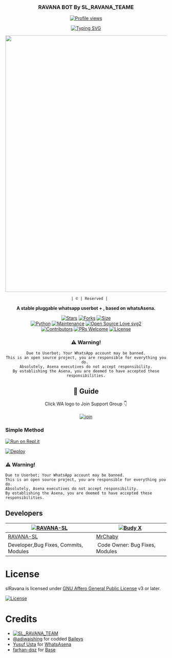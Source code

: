    <div align="center">
   
   ### RAVANA BOT By SL_RAVANA_TEAME            
   [![Profile views](https://komarev.com/ghpvc/?username=RAVANA-SL&label=Profile%20Views&color=red)](https://github.com/RAVANA-SL/slRavana)
   
 [![Typing SVG](https://bit.ly/2VPUdnC)](https://git.io/typing-svg)
  
  </div>




<div align="center">
  <img border-radius: 15px src="https://telegra.ph/file/cbaa6eaaa22a533b54194.jpg" width="999" height="799"/>
 

  
       | © | Reserved |
    
   <b>A stable pluggable whatsapp userbot + </nodejs>, based on whatsAsena.</b>   

[![Stars](https://img.shields.io/github/stars/RAVANA-SL/slRavana?style=flat-square&color=yellow)](https://github.com/RAVANA-SL/slRavana/stargazers)
[![Forks](https://img.shields.io/github/forks/RAVANA-SL/slRavana?style=flat-square&color=orange)](https://github.com/RAVANA-SL/slRavana/fork)
[![Size](https://img.shields.io/github/repo-size/RAVANA-SL/slRavana?style=flat-square&color=green)](https://github.com/RAVANA-SL/slRavana/)   
[![Python](https://img.shields.io/badge/node-js-green)](https://nodejs.org/)
[![Maintenance](https://img.shields.io/badge/Maintained%3F-yes-green.svg)](https://github.com/RAVANA-SL/slRavana/graphs/commit-activity)
[![Open Source Love svg2](https://badges.frapsoft.com/os/v2/open-source.svg?v=103)](https://github.com/RAVANA-SL/slRavana)   
[![Contributors](https://img.shields.io/github/contributors/RAVANA-SL/slRavana?style=flat-square&color=green)](https://github.com/RAVANA-SL/slRavana/graphs/contributors)
[![PRs Welcome](https://img.shields.io/badge/PRs-welcome-brightgreen.svg?style=flat-square)](https://makeapullrequest.com)
[![License](https://img.shields.io/badge/License-AGPL-blue)](https://github.com/RAVANA-SL/slRavana/blob/main/LICENSE)

   
### ⚠️ Warning! 
```
Due to Userbot; Your WhatsApp account may be banned.
This is an open source project, you are responsible for everything you do. 
Absolutely, Asena executives do not accept responsibility.
By establishing the Asena, you are deemed to have accepted these responsibilities.
```
## 📢 Guide
Click WA logo to Join Support Group 👇
<br>
<br>
  [![join](https://telegra.ph/file/88b996473fc4c82dd0810.png)](https://chat.whatsapp.com/BZxwFPt5pUe19Y4EW9DjDP)
  
  </a>
</div>

  ### Simple Method
  
[![Run on Repl.it](https://repl.it/badge/github/quiec/RAVANA)](https://replit.com/@RAVANASL/RAVANA-Qr)

[![Deploy](https://www.herokucdn.com/deploy/button.svg)](https://heroku.com/deploy?template=https://github.com/RAVANA-SL/slRavana)
     </div>
     
### ⚠️ Warning! 
```
Due to Userbot; Your WhatsApp account may be banned.
This is an open source project, you are responsible for everything you do. 
Absolutely, Asena executives do not accept responsibility.
By establishing the Asena, you are deemed to have accepted these responsibilities.
```

## Developers
    
  [![RAVANA-SL](https://github.com/RAVANA-SL.png?size=100)](https://github.com/RAVANA-SL) |  [![Budy X](https://github.com/MrChaby.png?size=100)](https://github.com/MrChaby) 
----|----
[RAVANA-SL](https://github.com/RAVANA-SL)  | [MrChaby](https://github.com/MrChaby) 
Developer,Bug Fixes, Commits, Modules | Code Owner: Bug Fixes, Modules 

    

# License
slRavana is licensed under [GNU Affero General Public License](https://www.gnu.org/licenses/agpl-3.0.en.html) v3 or later.

[![License](https://www.gnu.org/graphics/agplv3-155x51.png)](LICENSE)

# Credits
* [![SL_RAVANA_TEAM](https://img.shields.io/static/v1?label=SL_RAVANA_TEAM&message=slRavana&color=critical)](https://github.com/RAVANA-SL)
* [@adiwajshing](https://github.com/adiwajshing) for codded [Baileys](https://github.com/adiwajshing)
* [Yusuf Usta](https://t.me/fusufs) for [WhatsAsena](https://github.com/yusufusta/WhatsAsena)
* [farhan-dqz](https://github.com/farhan-dqz) for [Base](https://github.com/farhan-dqz/JulieMwol)
